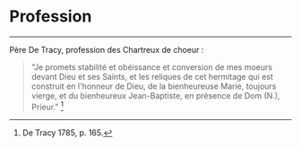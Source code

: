 # Profession

***

Père De Tracy, profession des Chartreux de choeur :

> "Je promets stabilité et obéissance et conversion de mes moeurs devant Dieu et ses Saints, et les reliques de cet hermitage qui est construit en l'honneur de Dieu, de la bienheureuse Marie, toujours vierge, et du bienheureux Jean-Baptiste, en présence de Dom (N.), Prieur." [^1]

[^1]: De Tracy 1785, p. 165.

